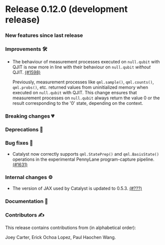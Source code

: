 # Release 0.12.0 (development release)

<h3>New features since last release</h3>

<h3>Improvements 🛠</h3>

* The behaviour of measurement processes executed on `null.qubit` with QJIT is now more in line with
  their behaviour on `null.qubit` *without* QJIT.
  [(#1598)](https://github.com/PennyLaneAI/catalyst/pull/1598)

  Previously, measurement processes like `qml.sample()`, `qml.counts()`, `qml.probs()`, etc.
  returned values from uninitialized memory when executed on `null.qubit` with QJIT. This change
  ensures that measurement processes on `null.qubit` always return the value 0 or the result
  corresponding to the '0' state, depending on the context.

<h3>Breaking changes 💔</h3>

<h3>Deprecations 👋</h3>

<h3>Bug fixes 🐛</h3>

* Catalyst now correctly supports `qml.StatePrep()` and `qml.BasisState()` operations in the
  experimental PennyLane program-capture pipeline.
  [(#1631)](https://github.com/PennyLaneAI/catalyst/pull/1631)

<h3>Internal changes ⚙️</h3>

* The version of JAX used by Catalyst is updated to 0.5.3.
  [(#???)](https://github.com/PennyLaneAI/catalyst/pull/???)

<h3>Documentation 📝</h3>

<h3>Contributors ✍️</h3>

This release contains contributions from (in alphabetical order):

Joey Carter,
Erick Ochoa Lopez,
Paul Haochen Wang.
